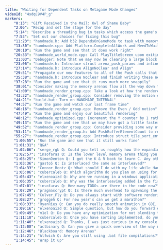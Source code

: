```yaml
---
title: "Waiting for Dependent Tasks on Metagame Mode Changes"
videoId: "4sdqC9V4P_g"
markers:
    "0:13": "Gift Received in the Mail: Owl of Shame Baby"
    "2:06": "Recap and set the stage for the day"
    "5:14": "Describe a threading bug in tasks which access the game's mode state and which persist"
    "7:53": "Set out our choices for fixing this bug"
    "11:23": "handmade.h: Add b32 DependsOnGameMode to task_with_memory"
    "13:30": "handmade.cpp: Add Platform.CompleteAllWork and NeedToWait to SetGameMode"
    "20:10": "Run the game and see that it does work right"
    "20:33": "handmade_world_mode.cpp: Call PlayTitleScreen upon exiting from the game"
    "21:03": "Debugger: Note that we may now be clearing a large block of memory to zero, run the game and use Debug->Break All to confirm that"
    "23:06": "handmade.h: Introduce struct arena_push_params and inline arena_push_params in order to specify to the Push routines whether or not to clear to zero"
    "27:14": "handmade.h: Introduce AlignNoClear and Align"
    "29:51": "Propagate our new features to all of the Push calls that require it"
    "35:38": "handmade.h: Introduce NoClear and finish writing these new functions"
    "37:28": "Run the game and see that it runs much more snappily"
    "38:01": "Consider making the memory arenas flow all the way down to the operating system level, making the debug system use a separate set of growable memory, and fixing the renderer's sorting"
    "41:00": "handmade_render_group.cpp: Take a look at how the renderer currently works"
    "43:32": "handmade_render_group.cpp: Consider removing the notion of the scanlines"
    "44:21": "build.bat: Turn on HANDMADE_INTERNAL"
    "44:57": "Run the game and watch our last frame time"
    "46:16": "handmade_render_group.cpp: Remove the Even / Odd notion"
    "47:49": "Run the game and enjoy our beautiful rendering"
    "48:12": "handmade_optimized.cpp: Increment the Y counter by 1 rather than 2"
    "49:13": "Run the game and see that we may have got a little faster"
    "49:52": "handmade_render_group.cpp: Consider providing some way of knowing what we're sorting"
    "53:11": "handmade_render_group.h: Add PushBufferElementCount to render_group to let us know how many elements have been pushed"
    "55:27": "handmade_render_group.cpp: Introduce struct tile_sort_entry and use it in RenderGroupToOutput"
    "1:00:55": "Run the game and see that it still works fine"
    "1:01:31": "Q&A"
    "1:02:06": "serge_rgb Q: Could you tell us roughly how the expanding arena would be implemented?"
    "1:02:57": "insofaras Q: Is the lower level memory arena thing you mentioned for PC basically just what malloc / VirtualAlloc does?"
    "1:03:25": "SimonDenton Q: I got the K & R book to learn C. Any other useful resources? I take online stuff with a grain of salt"
    "1:03:36": "gasto5 Q: Is interlaced the same as interleaved?"
    "1:04:33": "Connor_Rentz Q: What should I do with my life while Handmade Hero is on break?"
    "1:05:06": "cubercaleb Q: Which algorithm do you plan on using for sorting?"
    "1:05:43": "elxenoaizd Q: Why are we running in a windows application (using WinMain) instead of a console one (using regular main(int, char**)), and still RegisterClass, CreateWindow, etc?"
    "1:06:35": "cubercaleb Q: Why was the interleaving added in the first place?"
    "1:07:01": "insofaras Q: How many TODOs are there in the code now?"
    "1:07:29": "pragmascrypt Q: Is there much overhead to spawning the render threads every frame instead of keeping them around"
    "1:07:45": "Culver_Fly Q: Do you always start with software rendering when working on games?"
    "1:08:27": "groggeh Q: For new year's can we get a marathon?"
    "1:08:33": "RyanRies Q: Can you do really smooth animation in GDI, without vsync?"
    "1:09:16": "elxenoaizd Q: Simple question, but how do you forward declare a struct in pure C? If I have \"typedef struct foo {...} foo;\" how do I forward declare this? I tried typedef struct foo foo; but it didn't work"
    "1:09:49": "m1el Q: Do you have any optimization for not blending transparent pixels?"
    "1:11:18": "cubercaleb Q: Once you have sorting implemented, do you think you will change the renderer to draw front to back?"
    "1:11:40": "elxenoaizd Q: Thanks, I was just curious in my console question. But sometimes I write utils that I would like to live in the background and not be visible on the screen, so I use a Windows application and hide the window. Is there any way to use a console instead and hide that (from taskmgr, etc.)?"
    "1:12:08": "actbinary Q: Can you give a quick overview of the way memory is managed at the moment? PushArena / BeginTempArena, etc?"
    "1:12:46": "Blackboard: Memory Arenas"
    "1:14:21": "Alfwich Q: Are you still using .bat file compilations?"
    "1:14:45": "Wrap it up"
---
```

